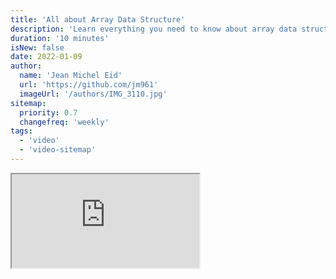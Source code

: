 ```yaml
---
title: 'All about Array Data Structure'
description: 'Learn everything you need to know about array data structure'
duration: '10 minutes'
isNew: false
date: 2022-01-09
author:
  name: 'Jean Michel Eid'
  url: 'https://github.com/jm961'
  imageUrl: '/authors/IMG_3110.jpg'
sitemap:
  priority: 0.7
  changefreq: 'weekly'
tags:
  - 'video'
  - 'video-sitemap'
---
```


<iframe class="w-full aspect-video mb-5" src="https://www.youtube.com/embed/QJNwK2uJyGs" title="Array Data Structure"></iframe>
